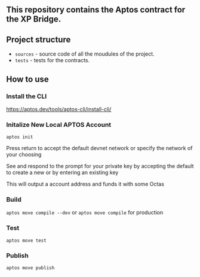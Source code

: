 ## This repository contains the Aptos contract for the XP Bridge.

## Project structure

- `sources` - source code of all the moudules of the project.
- `tests` - tests for the contracts.

## How to use

### Install the CLI

https://aptos.dev/tools/aptos-cli/install-cli/

### Initalize New Local APTOS Account

`aptos init`

Press return to accept the default devnet network or specify the network of your choosing

See and respond to the prompt for your private key by accepting the default to create a new or by entering an existing key

This will output a account address and funds it with some Octas

### Build

`aptos move compile --dev` or `aptos move compile` for production

### Test

`aptos move test`

### Publish

`aptos move publish`
